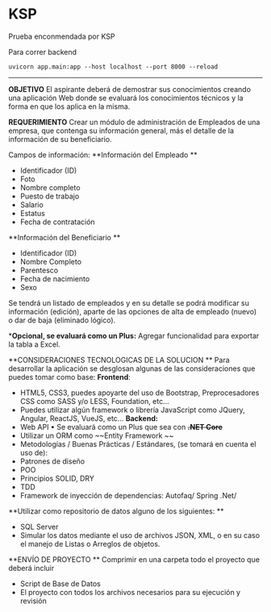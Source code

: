 # KSP
Prueba enconmendada por KSP

Para correr backend
```console
uvicorn app.main:app --host localhost --port 8000 --reload
```

------------

**OBJETIVO** 
El aspirante deberá de demostrar sus conocimientos creando una aplicación Web donde se evaluará los conocimientos técnicos y la forma en que los aplica en la misma. 

**REQUERIMIENTO** 
Crear un módulo de administración de Empleados de una empresa, que contenga su información general, más el detalle de la información de su beneficiario. 

Campos de información: 
**Información del Empleado **
- Identificador (ID) 
- Foto 
- Nombre completo 
- Puesto de trabajo 
- Salario 
- Estatus 
- Fecha de contratación 

**Información del Beneficiario **
- Identificador (ID) 
- Nombre Completo 
- Parentesco 
- Fecha de nacimiento 
- Sexo 

Se tendrá un listado de empleados y en su detalle se podrá modificar su información (edición), aparte de las opciones de alta de empleado (nuevo) o dar de baja (eliminado lógico). 

***Opcional, se evaluará como un Plus:** Agregar funcionalidad para exportar la tabla a Excel. 

**CONSIDERACIONES TECNOLOGICAS DE LA SOLUCION **
Para desarrollar la aplicación se desglosan algunas de las consideraciones que puedes tomar como 
base: 
 **Frontend**: 
- HTML5, CSS3, puedes apoyarte del uso de Bootstrap, Preprocesadores CSS como 
SASS y/o LESS, Foundation, etc… 
- Puedes utilizar algún framework o librería JavaScript como JQuery, Angular, 
ReactJS, VueJS, etc... 
**Backend:** 
- Web API 
▪ Se evaluará como un Plus que sea con ~~**.NET Core**~~ 
- Utilizar un ORM como ~~Entity Framework ~~
- Metodologías / Buenas Prácticas / Estándares, (se tomará en cuenta el uso de): 
- Patrones de diseño 
- POO 
- Principios SOLID, DRY 
- TDD 
- Framework de inyección de dependencias: Autofaq/ Spring .Net/ 

**Utilizar como repositorio de datos alguno de los siguientes: **
- SQL Server 
- Simular los datos mediante el uso de archivos JSON, XML, o en su caso el manejo de Listas o Arreglos de objetos. 


**ENVÍO DE PROYECTO **
Comprimir en una carpeta todo el proyecto que deberá incluir 
- Script de Base de Datos 
- El proyecto con todos los archivos necesarios para su ejecución y revisión